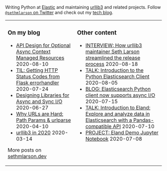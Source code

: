Writing Python at [Elastic](https://github.com/elastic) and maintaining [urllib3](https://github.com/urllib3/urllib3) and related projects.
Follow [`@sethmlarson` on Twitter](https://twitter.com/sethmlarson) and check out my [tech blog](https://sethmlarson.dev).

<table><tr><td valign="top">

### On my blog
<!-- blog starts -->
* [API Design for Optional Async Context Managed Resources](http://sethmlarson.dev/blog/2020-08-10/api-design-for-an-async-open) 2020-08-10
* [TIL: Getting HTTP Status Codes from Flask errorhandler](http://sethmlarson.dev/blog/2020-07-24/til-getting-http-status-codes-from-flask-errorhandler) 2020-07-24
* [Designing Libraries for Async and Sync I/O](http://sethmlarson.dev/blog/2020-06-27/designing-libraries-for-async-and-sync-io) 2020-06-27
* [Why URLs are Hard: Path Params & urlparse](http://sethmlarson.dev/blog/2020-04-10/why-urls-are-hard-path-params-urlparse) 2020-04-10
* [urllib3 in 2020](http://sethmlarson.dev/blog/2020-03-14/urllib3-in-2020) 2020-03-14
<!-- blog ends -->
More posts on [sethmlarson.dev](https://sethmlarson.dev)
</td><td valign="top">

### Other content
<!-- other starts -->
* [INTERVIEW: How urllib3 maintainer Seth Larson streamlined the release process](https://dev.to/tidelift/how-urllib3-maintainer-seth-larson-streamlined-the-release-process-173d) 2020-08-18
* [TALK: Introduction to the Python Elasticsearch Client](https://community.elastic.co/events/details/elastic-emea-virtual-presents-introduction-into-the-python-elasticsearch-client) 2020-08-05
* [BLOG: Elasticsearch Python client now supports async I/O](https://www.elastic.co/blog/elasticsearch-python-client-now-supports-asyncio) 2020-07-15
* [TALK: Introduction to Eland: Explore and analyze data in Elasticsearch with a Pandas-compatible API](https://www.youtube.com/watch?v=U8fnkzp_sfo) 2020-07-10
* [PROJECT: Eland Demo Jupyter Notebook](https://eland.readthedocs.io/en/latest/examples/introduction_to_eland_webinar.html) 2020-07-08
<!-- other ends -->
</td></tr></table>

